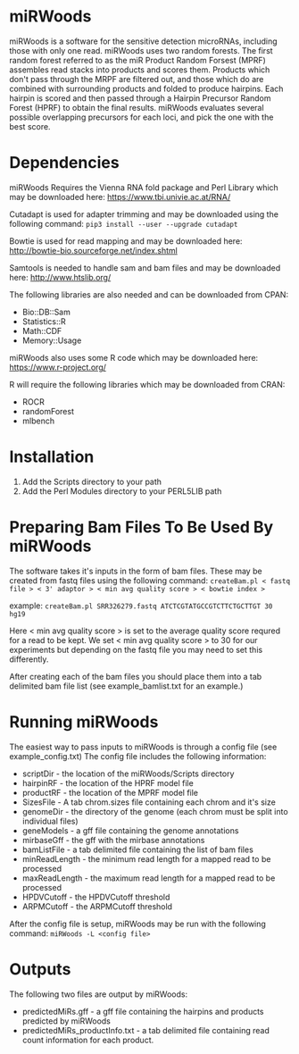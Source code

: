 # miRWoods

miRWoods is a software for the
    sensitive detection microRNAs, including those with only one read.
    miRWoods uses two random forests. The 
    first random forest referred to as the miR Product Random Forsest (MPRF) 
    assembles read stacks into products and scores them. Products which 
    don't pass through the MRPF are filtered out, and those which do are 
    combined with surrounding products and folded to produce hairpins. 
    Each hairpin is scored and then passed through a Hairpin Precursor 
    Random Forest (HPRF) to obtain the final results. miRWoods
    evaluates several possible overlapping precursors for each loci, and pick
    the one with the best score.
    
# Dependencies

miRWoods Requires the Vienna RNA fold package and Perl Library which may be downloaded here:
https://www.tbi.univie.ac.at/RNA/

Cutadapt is used for adapter trimming and may be downloaded using the following command:
`pip3 install --user --upgrade cutadapt`

Bowtie is used for read mapping and may be downloaded here:
http://bowtie-bio.sourceforge.net/index.shtml

Samtools is needed to handle sam and bam files and may be downloaded here:
http://www.htslib.org/

The following libraries are also needed and can be downloaded from CPAN:
- Bio::DB::Sam
- Statistics::R
- Math::CDF
- Memory::Usage

miRWoods also uses some R code which may be downloaded here:
https://www.r-project.org/  

R will require the following libraries which may be downloaded from CRAN:
- ROCR
- randomForest
- mlbench

# Installation

1. Add the Scripts directory to your path
2. Add the Perl Modules directory to your PERL5LIB path

# Preparing Bam Files To Be Used By miRWoods

The software takes it's inputs in the form of bam files.  These may be created from fastq files using the following command:
`createBam.pl < fastq file > < 3' adaptor > < min avg quality score > < bowtie index >`

example: `createBam.pl SRR326279.fastq ATCTCGTATGCCGTCTTCTGCTTGT 30 hg19`

Here < min avg quality score > is set to the average quality score requred for a read to be kept.  We set < min avg quality score > to 30 for our experiments but depending on the fastq file you may need to set this differently.

After creating each of the bam files you should place them into a tab delimited bam file list (see example_bamlist.txt for an example.)

# Running miRWoods

The easiest way to pass inputs to miRWoods is through a config file (see example_config.txt)  The config file includes the following information:

- scriptDir - the location of the miRWoods/Scripts directory
- hairpinRF - the location of the HPRF model file
- productRF - the location of the MPRF model file
- SizesFile - A tab chrom.sizes file containing each chrom and it's size 
- genomeDir - the directory of the genome (each chrom must be split into individual files)
- geneModels - a gff file containing the genome annotations
- mirbaseGff - the gff with the mirbase annotations 
- bamListFile - a tab delimited file containing the list of bam files
- minReadLength - the minimum read length for a mapped read to be processed
- maxReadLength - the maximum read length for a mapped read to be processed
- HPDVCutoff - the HPDVCutoff threshold
- ARPMCutoff - the ARPMCutoff threshold

After the config file is setup, miRWoods may be run with the following command:
`miRWoods -L <config file>`

# Outputs

The following two files are output by miRWoods:
- predictedMiRs.gff - a gff file containing the hairpins and products predicted by miRWoods
- predictedMiRs_productInfo.txt - a tab delimited file containing read count information for each product. 
